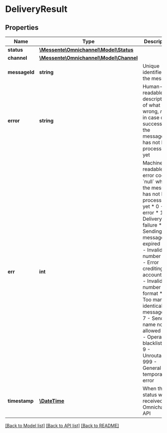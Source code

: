 # DeliveryResult

## Properties
Name | Type | Description | Notes
------------ | ------------- | ------------- | -------------
**status** | [**\Messente\Omnichannel\Model\Status**](Status.md) |  | [optional] 
**channel** | [**\Messente\Omnichannel\Model\Channel**](Channel.md) |  | [optional] 
**messageId** | **string** | Unique identifier for the message | [optional] 
**error** | **string** | Human-readable description of what went wrong, *null* in case of success or if the messages has not been processed yet | [optional] 
**err** | **int** | Machine-readable error code, &#x60;null&#x60; when the message has not been processed yet * 0 - No error * 1 - Delivery failure * 2 - Sending message expired * 3 - Invalid number * 4 - Error crediting account * 5 - Invalid number format * 6 - Too many identical messages * 7 - Sender name not allowed * 8 - Operator blacklisted * 9 - Unroutable * 999 - General temporary error | [optional] 
**timestamp** | [**\DateTime**](\DateTime.md) | When this status was received by Omnichannel API | [optional] 

[[Back to Model list]](../../README.md#documentation-for-models) [[Back to API list]](../../README.md#documentation-for-api-endpoints) [[Back to README]](../../README.md)


